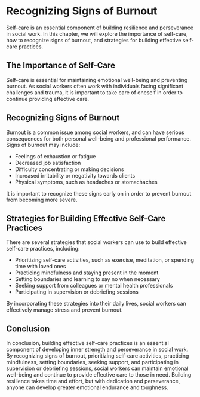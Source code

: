 Recognizing Signs of Burnout
======================================================================

Self-care is an essential component of building resilience and perseverance in social work. In this chapter, we will explore the importance of self-care, how to recognize signs of burnout, and strategies for building effective self-care practices.

The Importance of Self-Care
---------------------------

Self-care is essential for maintaining emotional well-being and preventing burnout. As social workers often work with individuals facing significant challenges and trauma, it is important to take care of oneself in order to continue providing effective care.

Recognizing Signs of Burnout
----------------------------

Burnout is a common issue among social workers, and can have serious consequences for both personal well-being and professional performance. Signs of burnout may include:

* Feelings of exhaustion or fatigue
* Decreased job satisfaction
* Difficulty concentrating or making decisions
* Increased irritability or negativity towards clients
* Physical symptoms, such as headaches or stomachaches

It is important to recognize these signs early on in order to prevent burnout from becoming more severe.

Strategies for Building Effective Self-Care Practices
-----------------------------------------------------

There are several strategies that social workers can use to build effective self-care practices, including:

* Prioritizing self-care activities, such as exercise, meditation, or spending time with loved ones
* Practicing mindfulness and staying present in the moment
* Setting boundaries and learning to say no when necessary
* Seeking support from colleagues or mental health professionals
* Participating in supervision or debriefing sessions

By incorporating these strategies into their daily lives, social workers can effectively manage stress and prevent burnout.

Conclusion
----------

In conclusion, building effective self-care practices is an essential component of developing inner strength and perseverance in social work. By recognizing signs of burnout, prioritizing self-care activities, practicing mindfulness, setting boundaries, seeking support, and participating in supervision or debriefing sessions, social workers can maintain emotional well-being and continue to provide effective care to those in need. Building resilience takes time and effort, but with dedication and perseverance, anyone can develop greater emotional endurance and toughness.

